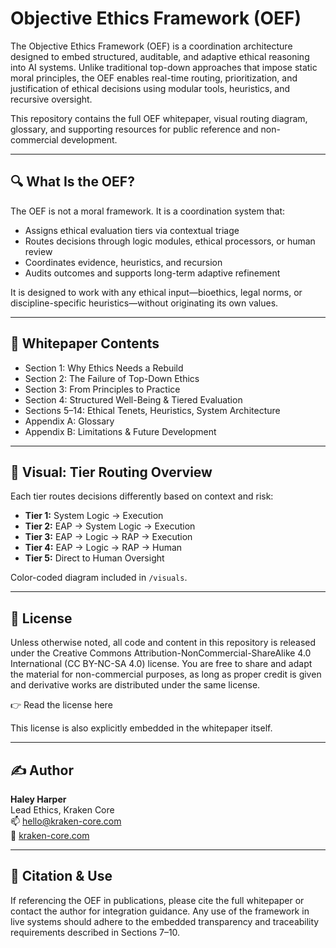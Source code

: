 # Objective Ethics Framework (OEF)

The Objective Ethics Framework (OEF) is a coordination architecture designed to embed structured, auditable, and adaptive ethical reasoning into AI systems. Unlike traditional top-down approaches that impose static moral principles, the OEF enables real-time routing, prioritization, and justification of ethical decisions using modular tools, heuristics, and recursive oversight.

This repository contains the full OEF whitepaper, visual routing diagram, glossary, and supporting resources for public reference and non-commercial development.

---

## 🔍 What Is the OEF?

The OEF is not a moral framework. It is a coordination system that:
- Assigns ethical evaluation tiers via contextual triage
- Routes decisions through logic modules, ethical processors, or human review
- Coordinates evidence, heuristics, and recursion
- Audits outcomes and supports long-term adaptive refinement

It is designed to work with any ethical input—bioethics, legal norms, or discipline-specific heuristics—without originating its own values.

---

## 📘 Whitepaper Contents

- Section 1: Why Ethics Needs a Rebuild
- Section 2: The Failure of Top-Down Ethics
- Section 3: From Principles to Practice
- Section 4: Structured Well-Being & Tiered Evaluation
- Sections 5–14: Ethical Tenets, Heuristics, System Architecture
- Appendix A: Glossary
- Appendix B: Limitations & Future Development

---

## 🧭 Visual: Tier Routing Overview

Each tier routes decisions differently based on context and risk:

- **Tier 1:** System Logic → Execution  
- **Tier 2:** EAP → System Logic → Execution  
- **Tier 3:** EAP → Logic → RAP → Execution  
- **Tier 4:** EAP → Logic → RAP → Human  
- **Tier 5:** Direct to Human Oversight  

Color-coded diagram included in `/visuals`.

---

## 📝 License

Unless otherwise noted, all code and content in this repository is released under the
Creative Commons Attribution-NonCommercial-ShareAlike 4.0 International (CC BY-NC-SA 4.0) license.
You are free to share and adapt the material for non-commercial purposes, as long as proper credit is given and derivative works are distributed under the same license.

👉 Read the license here

This license is also explicitly embedded in the whitepaper itself.

---

## ✍️ Author

**Haley Harper**  
Lead Ethics, Kraken Core  
📫 hello@kraken-core.com  
🔗 [kraken-core.com](https://kraken-core.com)

---

## 🤝 Citation & Use

If referencing the OEF in publications, please cite the full whitepaper or contact the author for integration guidance. Any use of the framework in live systems should adhere to the embedded transparency and traceability requirements described in Sections 7–10.
